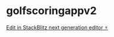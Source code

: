 # golfscoringappv2

[Edit in StackBlitz next generation editor ⚡️](https://stackblitz.com/~/github.com/tom-gobound/golfscoringappv2)